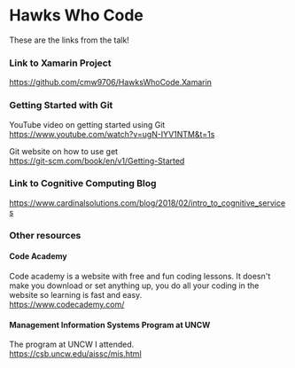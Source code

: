 # Hawks Who Code

These are the links from the talk!

### Link to Xamarin Project

https://github.com/cmw9706/HawksWhoCode.Xamarin

### Getting Started with Git

YouTube video on getting started using Git <br />
https://www.youtube.com/watch?v=ugN-IYV1NTM&t=1s

Git website on how to use get <br />
https://git-scm.com/book/en/v1/Getting-Started

### Link to Cognitive Computing Blog

https://www.cardinalsolutions.com/blog/2018/02/intro_to_cognitive_services

### Other resources

#### Code Academy <br />
Code academy is a website with free and fun coding lessons. It doesn't make you download or set anything up, you do all your coding in the website so learning is fast and easy. <br />
https://www.codecademy.com/

#### Management Information Systems Program at UNCW <br />
The program at UNCW I attended. <br />
https://csb.uncw.edu/aissc/mis.html
